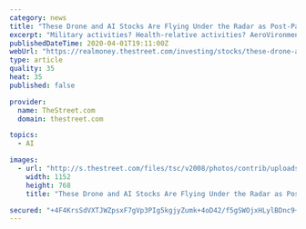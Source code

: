 ```yaml
---
category: news
title: "These Drone and AI Stocks Are Flying Under the Radar as Post-Pandemic Plays"
excerpt: "Military activities? Health-relative activities? AeroVironment potentially has a hand in most of these. The company recently teamed up with a small, Canadian company with a ton of experience in the drone and AI field, Draganfly (DFLYF) . The partnership gives AeroVironment a much-needed foot into the commercial market. Scaling down from ..."
publishedDateTime: 2020-04-01T19:11:00Z
webUrl: "https://realmoney.thestreet.com/investing/stocks/these-drone-and-ai-stocks-are-flying-under-the-radar-as-post-pandemic-plays-15281916"
type: article
quality: 35
heat: 35
published: false

provider:
  name: TheStreet.com
  domain: thestreet.com

topics:
  - AI

images:
  - url: "http://s.thestreet.com/files/tsc/v2008/photos/contrib/uploads/54f87c5f-e10b-11e7-ae8a-1b666eb5d337.png"
    width: 1152
    height: 768
    title: "These Drone and AI Stocks Are Flying Under the Radar as Post-Pandemic Plays"

secured: "+4F4KrsSdVXTJWZpsxF7gVp3PIg5kgjyZumk+4oD42/f5gSWOjxHLylBDnc9+3/20LNo1cNthv6z/G2xEq+RmkAny9Yu53Bf+2jz2p5hyecpBYkfQ5Yd+36sOxY7aPVSMxSO1Ro8XGTZUAV4wF9trJzfZz4kURWubwxAudNOnZyrG5h046MgtG3lXRiGSLgD9j5a++oek5CzlaixNiAGNynAGdPb6CFKpkXSisGLZ0+gvjS/4xIdvImdlZDZt//ovJVQzJGKYeSCyPM8IHuL+dSpQy0C8ZOig/aLYLY5UgAO83bzE7U7STqe0PBV1t6Q;2RQYReKaa4O34NG8F6HFRQ=="
---
```


